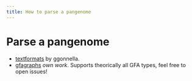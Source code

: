 ```yaml
---
title: How to parse a pangenome
---
```

# Parse a pangenome

+ [textformats](https://github.com/ggonnella/textformats) by ggonnella.
+ [gfagraphs](https://pypi.org/project/gfagraphs/) *own work*. Supports theorically all GFA types, feel free to open issues!